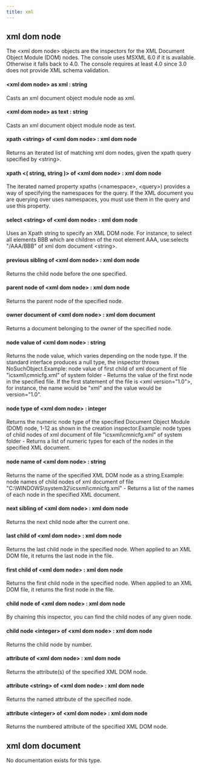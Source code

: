 ```yaml
---
title: xml
---
```


## xml dom node

The &lt;xml dom node&gt; objects are the inspectors for the XML Document Object Module (DOM) nodes. The console uses MSXML 6.0 if it is available. Otherwise it falls back to 4.0. The console requires at least 4.0 since 3.0 does not provide XML schema validation.

#### &lt;xml dom node&gt; as xml : string

Casts an xml document object module node as xml.

#### &lt;xml dom node&gt; as text : string

Casts an xml document object module node as text.

#### xpath &lt;string&gt; of &lt;xml dom node&gt; : xml dom node

Returns an iterated list of matching xml dom nodes, given the xpath query specified by &lt;string&gt;.

#### xpath &lt;( string, string )&gt; of &lt;xml dom node&gt; : xml dom node

The iterated named property xpaths (&lt;namespace&gt;, &lt;query&gt;) provides a way of specifying the namespaces for the query. If the XML document you are querying over uses namespaces, you must use them in the query and use this property.

#### select &lt;string&gt; of &lt;xml dom node&gt; : xml dom node

Uses an Xpath string to specify an XML DOM node. For instance, to select all elements BBB which are children of the root element AAA, use:selects &quot;/AAA/BBB&quot; of xml dom document &lt;string&gt;.

#### previous sibling of &lt;xml dom node&gt; : xml dom node

Returns the child node before the one specified.

#### parent node of &lt;xml dom node&gt; : xml dom node

Returns the parent node of the specified node.

#### owner document of &lt;xml dom node&gt; : xml dom document

Returns a document belonging to the owner of the specified node.

#### node value of &lt;xml dom node&gt; : string

Returns the node value, which varies depending on the node type. If the standard interface produces a null type, the inspector throws NoSuchObject.Example: node value of first child of xml document of file &quot;icsxml\cmnicfg.xml&quot; of system folder - Returns the value of the first node in the specified file. If the first statement of the file is &lt;xml version=&quot;1.0&quot;&gt;, for instance, the name would be &quot;xml&quot; and the value would be version=&quot;1.0&quot;.

#### node type of &lt;xml dom node&gt; : integer

Returns the numeric node type of the specified Document Object Module (DOM) node, 1-12 as shown in the creation inspector.Example: node types of child nodes of xml document of file &quot;icsxml\cmnicfg.xml&quot; of system folder - Returns a list of numeric types for each of the nodes in the specified XML document.

#### node name of &lt;xml dom node&gt; : string

Returns the name of the specified XML DOM node as a string.Example: node names of child nodes of xml document of file &quot;C:\WINDOWS\system32\icsxml\cmnicfg.xml&quot; - Returns a list of the names of each node in the specified XML document.

#### next sibling of &lt;xml dom node&gt; : xml dom node

Returns the next child node after the current one.

#### last child of &lt;xml dom node&gt; : xml dom node

Returns the last child node in the specified node. When applied to an XML DOM file, it returns the last node in the file.

#### first child of &lt;xml dom node&gt; : xml dom node

Returns the first child node in the specified node. When applied to an XML DOM file, it returns the first node in the file.

#### child node of &lt;xml dom node&gt; : xml dom node

By chaining this inspector, you can find the child nodes of any given node.

#### child node &lt;integer&gt; of &lt;xml dom node&gt; : xml dom node

Returns the child node by number.

#### attribute of &lt;xml dom node&gt; : xml dom node

Returns the attribute(s) of the specified XML DOM node.

#### attribute &lt;string&gt; of &lt;xml dom node&gt; : xml dom node

Returns the named attribute of the specified node.

#### attribute &lt;integer&gt; of &lt;xml dom node&gt; : xml dom node

Returns the numbered attribute of the specified XML DOM node.

## xml dom document

No documentation exists for this type.


